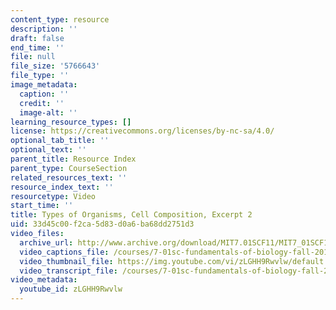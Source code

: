 ```yaml
---
content_type: resource
description: ''
draft: false
end_time: ''
file: null
file_size: '5766643'
file_type: ''
image_metadata:
  caption: ''
  credit: ''
  image-alt: ''
learning_resource_types: []
license: https://creativecommons.org/licenses/by-nc-sa/4.0/
optional_tab_title: ''
optional_text: ''
parent_title: Resource Index
parent_type: CourseSection
related_resources_text: ''
resource_index_text: ''
resourcetype: Video
start_time: ''
title: Types of Organisms, Cell Composition, Excerpt 2
uid: 33d45c00-f2ca-5d83-d0a6-ba68dd2751d3
video_files:
  archive_url: http://www.archive.org/download/MIT7.01SCF11/MIT7_01SCF11_track14_300k.mp4
  video_captions_file: /courses/7-01sc-fundamentals-of-biology-fall-2011/3096f5c6889a5836a1cbee7e3bf79b5c_zLGHH9Rwvlw.vtt
  video_thumbnail_file: https://img.youtube.com/vi/zLGHH9Rwvlw/default.jpg
  video_transcript_file: /courses/7-01sc-fundamentals-of-biology-fall-2011/6554faeb85c3d30e3eb31f9636ed7112_zLGHH9Rwvlw.pdf
video_metadata:
  youtube_id: zLGHH9Rwvlw
---
```

